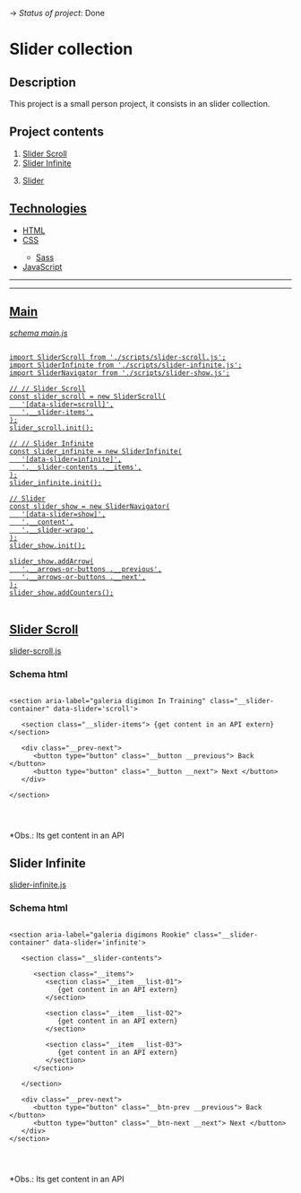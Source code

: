 -> _Status of project_: Done

# Slider collection

## Description

<p>This project is a small person project, it consists in an slider collection.</p>

## Project contents

<ol>
   <li><a href='#sliderScroll'>Slider Scroll</a></li>
   <li><a href='#sliderInfinite'>Slider Infinite</p></li>
   <li>Slider</li>
</ol>

## Technologies

<ul>
   <li>HTML</li>
   <li>CSS</li>
   <ul>
      <li>Sass</li>
   </ul>
   <li>JavaScript</li>
</ul>

<hr>
<hr>

<h2 id = 'main'>Main</h2>

_schema main.js_

<pre>
<code>
import SliderScroll from './scripts/slider-scroll.js';
import SliderInfinite from './scripts/slider-infinite.js';
import SliderNavigator from './scripts/slider-show.js';

// // Slider Scroll
const slider_scroll = new SliderScroll(
   '[data-slider=scroll]',
   '.__slider-items',
);
slider_scroll.init();

// // Slider Infinite
const slider_infinite = new SliderInfinite(
   '[data-slider=infinite]',
   '.__slider-contents .__items',
);
slider_infinite.init();

// Slider
const slider_show = new SliderNavigator(
   '[data-slider=show]',
   '.__content',
   '.__slider-wrapp',
);
slider_show.init();

slider_show.addArrow(
   '.__arrows-or-buttons .__previous',
   '.__arrows-or-buttons .__next',
);
slider_show.addCounters();
</code>
</pre>

<h2 id = 'sliderScroll'>Slider Scroll</h2>

<a href="https://github.com/AlvesPHGA/slider/blob/main/scripts/slider-scroll.js" >slider-scroll.js</a>

### Schema html

<pre>
<code>
&lt;section aria-label="galeria digimon In Training" class="__slider-container" data-slider='scroll'&gt;

   &lt;section class="__slider-items"&gt; {get content in an API extern}  &lt;/section&gt;
   
   &lt;div class="__prev-next"&gt;
      &lt;button type="button" class="__button __previous"&gt; Back &lt;/button&gt;
      &lt;button type="button" class="__button __next"&gt; Next &lt;/button&gt;
   &lt;/div&gt;
   
&lt;/section&gt;
</pre>
</code>

\*Obs.: Its get content in an API

<h2 id = 'sliderInfinite'>Slider Infinite</h2>

<a href="https://github.com/AlvesPHGA/slider/blob/main/scripts/slider-infinite.js" >slider-infinite.js</a>

### Schema html

<pre>
<code>
&lt;section aria-label="galeria digimons Rookie" class="__slider-container" data-slider='infinite'&gt;

   &lt;section class="__slider-contents"&gt;
   
      &lt;section class="__items"&gt;
         &lt;section class="__item __list-01"&gt;
            {get content in an API extern}
         &lt;/section&gt;
         
         &lt;section class="__item __list-02"&gt;
            {get content in an API extern}
         &lt;/section&gt;
         
         &lt;section class="__item __list-03"&gt;
            {get content in an API extern}
         &lt;/section&gt;
      &lt;/section&gt;
      
   &lt;/section&gt;

   &lt;div class="__prev-next"&gt;
      &lt;button type="button" class="__btn-prev __previous"&gt; Back  &lt;/button&gt;
      &lt;button type="button" class="__btn-next __next"&gt; Next &lt;/button&gt;
   &lt;/div&gt;
&lt;/section&gt;
</pre>
</code>

\*Obs.: Its get content in an API
